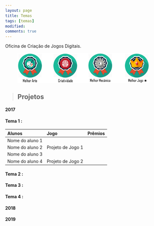 ```yaml
---
layout: page
title: Temas
tags: [temas]
modified: 
comments: true
---
```


Oficina de Criação de Jogos Digitais.

<figure>
  <a title="Prêmios"><img src="/images/oficina/premios.png"></a>
</figure>

> ## Projetos

#### 2017

#### Tema 1 :  

| Alunos | Jogo | Prêmios
| :-------------  | :-------------  | :---: |
| Nome do aluno 1  
  Nome do aluno 2 | Projeto de Jogo 1 |  |
| Nome do aluno 3  
  Nome do aluno 4 | Projeto de Jogo 2 |  |

#### Tema 2 :  
#### Tema 3 :  
#### Tema 4 :  

#### 2018


#### 2019

